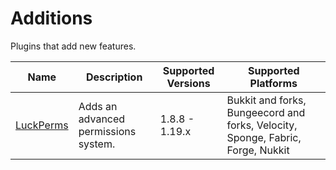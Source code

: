 # Additions

Plugins that add new features.

| Name | Description | Supported Versions | Supported Platforms |
| ---- | ----------- | ------------------ | ------------------- |
| [LuckPerms](https://luckperms.net) | Adds an advanced permissions system. | 1.8.8 - 1.19.x | Bukkit and forks, Bungeecord and forks, Velocity, Sponge, Fabric, Forge, Nukkit |
